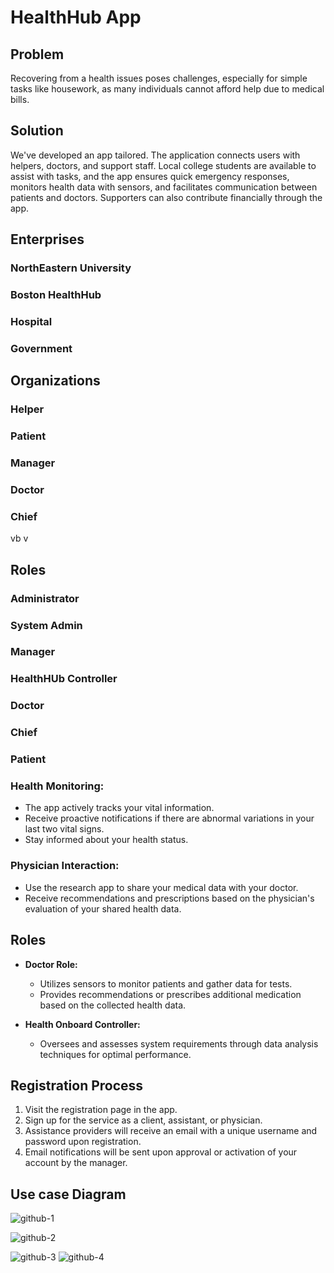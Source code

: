 # HealthHub App

## Problem

Recovering from a health issues poses challenges, especially for simple tasks like housework, as many individuals cannot afford help due to medical bills.

## Solution

We've developed an app tailored. The application connects users with helpers, doctors, and support staff. Local college students are available to assist with tasks, and the app ensures quick emergency responses, monitors health data with sensors, and facilitates communication between patients and doctors. Supporters can also contribute financially through the app.

## Enterprises

### NorthEastern University
### Boston HealthHub
### Hospital
### Government

## Organizations

### Helper
### Patient
### Manager
### Doctor
### Chief
vb v  
## Roles

### Administrator
### System Admin
### Manager
### HealthHUb Controller
### Doctor
### Chief
### Patient

### Health Monitoring:

- The app actively tracks your vital information.
- Receive proactive notifications if there are abnormal variations in your last two vital signs.
- Stay informed about your health status.

### Physician Interaction:

- Use the research app to share your medical data with your doctor.
- Receive recommendations and prescriptions based on the physician's evaluation of your shared health data.

## Roles

- **Doctor Role:**
  - Utilizes sensors to monitor patients and gather data for tests.
  - Provides recommendations or prescribes additional medication based on the collected health data.

- **Health Onboard Controller:**
  - Oversees and assesses system requirements through data analysis techniques for optimal performance.

## Registration Process

1. Visit the registration page in the app.
2. Sign up for the service as a client, assistant, or physician.
3. Assistance providers will receive an email with a unique username and password upon registration.
4. Email notifications will be sent upon approval or activation of your account by the manager.

## Use case Diagram 

![github-1](https://github.com/roshanshetty271/HealthHub/assets/67579974/0a3fbe84-85af-46b6-8bf1-323b90887b6e)

![github-2](https://github.com/roshanshetty271/HealthHub/assets/67579974/620712f0-4a05-4d82-8b2d-6510df952a09)


![github-3](https://github.com/roshanshetty271/HealthHub/assets/67579974/983e97ea-db1b-4bca-bac7-c645bd522a0c)
![github-4](https://github.com/roshanshetty271/HealthHub/assets/67579974/454432a7-0120-452e-9a1b-93784fd36882)



